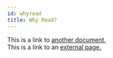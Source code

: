 ```yaml
---
id: whyread
title: Why Read?
---
```


This is a link to [another document.](doc3.md)  
This is a link to an [external page.](http://www.example.com)
